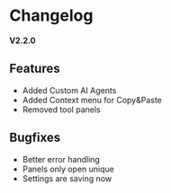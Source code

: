 # Changelog

**V2.2.0**

## Features

* Added Custom AI Agents
* Added Context menu for Copy&Paste
* Removed tool panels

## Bugfixes

* Better error handling
* Panels only open unique
* Settings are saving now
